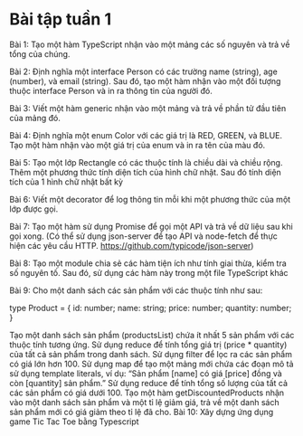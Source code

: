 # Bài tập tuần 1
Bài 1: Tạo một hàm TypeScript nhận vào một mảng các số nguyên và trả về tổng của chúng.

Bài 2: Định nghĩa một interface Person có các trường name (string), age (number), và email (string). Sau đó, tạo một hàm nhận vào một đối tượng thuộc interface Person và in ra thông tin của người đó.

Bài 3: Viết một hàm generic nhận vào một mảng và trả về phần tử đầu tiên của mảng đó.

Bài 4: Định nghĩa một enum Color với các giá trị là RED, GREEN, và BLUE. Tạo một hàm nhận vào một giá trị của enum và in ra tên của màu đó.

Bài 5: Tạo một lớp Rectangle có các thuộc tính là chiều dài và chiều rộng. Thêm một phương thức tính diện tích của hình chữ nhật. Sau đó tính diện tích của 1 hình chữ nhật bất kỳ

Bài 6: Viết một decorator để log thông tin mỗi khi một phương thức của một lớp được gọi.

Bài 7: Tạo một hàm sử dụng Promise để gọi một API và trả về dữ liệu sau khi gọi xong. (Có thể sử dụng json-server để tạo API và node-fetch để thực hiện các yêu cầu HTTP. https://github.com/typicode/json-server)

Bài 8: Tạo một module chia sẻ các hàm tiện ích như tính giai thừa, kiểm tra số nguyên tố. Sau đó, sử dụng các hàm này trong một file TypeScript khác

Bài 9: Cho một danh sách các sản phẩm với các thuộc tính như sau:

type Product = {
    id: number;
    name: string;
    price: number;
    quantity: number;
}

Tạo một danh sách sản phẩm (productsList) chứa ít nhất 5 sản phẩm với các thuộc tính tương ứng.
Sử dụng reduce để tính tổng giá trị (price * quantity) của tất cả sản phẩm trong danh sách.
Sử dụng filter để lọc ra các sản phẩm có giá lớn hơn 100.
Sử dụng map để tạo một mảng mới chứa các đoạn mô tả sử dụng template literals, ví dụ: “Sản phẩm [name] có giá [price] đồng và còn [quantity] sản phẩm.”
Sử dụng reduce để tính tổng số lượng của tất cả các sản phẩm có giá dưới 100.
Tạo một hàm getDiscountedProducts nhận vào một danh sách sản phẩm và một tỉ lệ giảm giá, trả về một danh sách sản phẩm mới có giá giảm theo tỉ lệ đã cho.
Bài 10: Xây dựng ứng dụng game Tic Tac Toe bằng Typescript